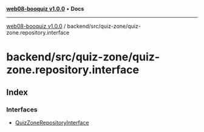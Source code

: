 [**web08-booquiz v1.0.0**](../../../../README.md) • **Docs**

***

[web08-booquiz v1.0.0](../../../../modules.md) / backend/src/quiz-zone/quiz-zone.repository.interface

# backend/src/quiz-zone/quiz-zone.repository.interface

## Index

### Interfaces

- [QuizZoneRepositoryInterface](interfaces/QuizZoneRepositoryInterface.md)
